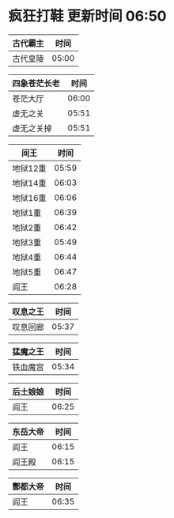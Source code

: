 # 疯狂打鞋 更新时间 06:50

| 古代霸主   | 时间    |
|--------|-------|
| 古代皇陵 | 05:00 |

| 四象苍茫长老   | 时间    |
|--------|-------|
| 苍茫大厅 | 06:00 |
| 虚无之关 | 05:51 |
| 虚无之关掉 | 05:51 |

| 间王   | 时间    |
|--------|-------|
| 地狱12重 | 05:59 |
| 地狱14重 | 06:03 |
| 地狱16重 | 06:06 |
| 地狱1重 | 06:39 |
| 地狱2重 | 06:42 |
| 地狱3重 | 05:49 |
| 地狱4重 | 06:44 |
| 地狱5重 | 06:47 |
| 阎王 | 06:28 |

| 叹息之王   | 时间    |
|--------|-------|
| 叹息回廊 | 05:37 |

| 猛魔之王   | 时间    |
|--------|-------|
| 铁血魔宫 | 05:34 |

| 后土娘娘   | 时间    |
|--------|-------|
| 阎王 | 06:25 |

| 东岳大帝   | 时间    |
|--------|-------|
| 阎王 | 06:15 |
| 阎王殿 | 06:15 |

| 酆都大帝   | 时间    |
|--------|-------|
| 阎王 | 06:35 |